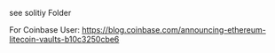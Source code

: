 see solitiy Folder

For Coinbase User:
https://blog.coinbase.com/announcing-ethereum-litecoin-vaults-b10c3250cbe6
